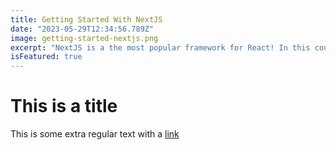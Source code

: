 ```yaml
---
title: Getting Started With NextJS
date: "2023-05-29T12:34:56.789Z"
image: getting-started-nextjs.png
excerpt: "NextJS is a the most popular framework for React! In this course, you'll learn NextJS from the ground up."
isFeatured: true
---
```


# This is a title

This is some extra regular text with a [link](https://google.com)
